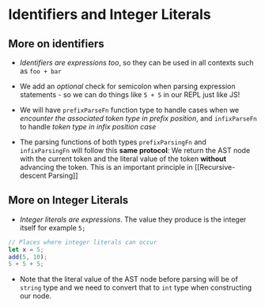 # Identifiers and Integer Literals

 ## More on identifiers

- *Identifiers are expressions too*, so they can be used in all contexts such as `foo + bar`

- We add an *optional* check for semicolon when parsing expression statements - so we can do things like `5 + 5` in our REPL just like JS!


- We will have `prefixParseFn` function type to handle cases when we *encounter the associated token type in prefix position*, and `infixParseFn` to handle *token type in infix position case*

- The parsing functions of both types `prefixParsingFn` and `infixParsingFn` will follow this **same protocol**: We return the AST node with the current token and the literal value of the token **without** advancing the token. This is an important principle in [[Recursive-descent Parsing]]


## More on Integer Literals

- *Integer literals are expressions*. The value they produce is the integer itself for example `5;`

```js
// Places where integer literals can occur
let x = 5;
add(5, 10);
5 + 5 + 5;
```

- Note that the literal value of the AST node before parsing will be of `string` type and we need to convert that to `int` type when constructing our node.
